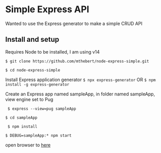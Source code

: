 # Simple Express API

Wanted to use the Express generator to make a simple CRUD API

## Install and setup

Requires Node to be installed, I am using v14

`$ git clone https://github.com/mthebert/node-express-simple.git`

`$ cd node-express-simple`

Install Express application generator `$ npx express-generator` OR
`$ npm install -g express-generator`

Create an Express app named sampleApp, in folder named sampleApp, view engine
set to Pug

` $ express --view=pug sampleApp`

`$ cd sampleApp`

` $ npm install`

`$ DEBUG=sampleApp:* npm start`

open browser to [here](http://localhost:3000)
